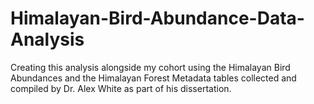 # Himalayan-Bird-Abundance-Data-Analysis
Creating this analysis alongside my cohort using the Himalayan Bird Abundances and the Himalayan Forest Metadata tables collected and compiled by Dr. Alex White as part of his dissertation. 
